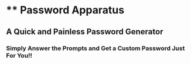 # ** Password Apparatus

## A Quick and Painless Password Generator

### Simply Answer the Prompts and Get a Custom Password Just For You!!



